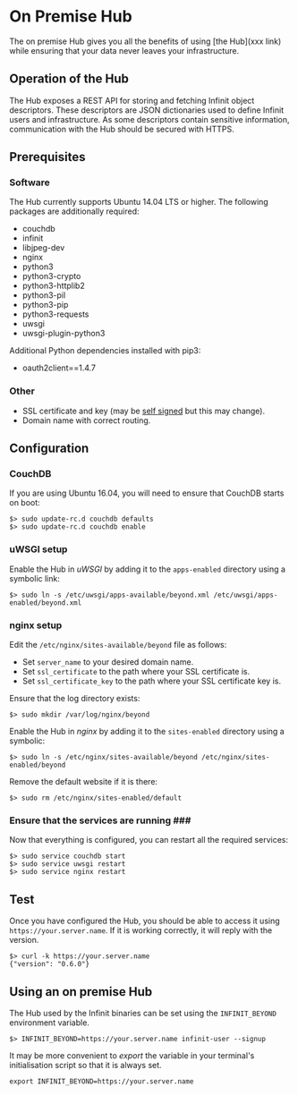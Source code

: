 On Premise Hub
==============

The on premise Hub gives you all the benefits of using [the Hub](xxx link) while ensuring that your data never leaves your infrastructure.

Operation of the Hub
--------------------

The Hub exposes a REST API for storing and fetching Infinit object descriptors. These descriptors are JSON dictionaries used to define Infinit users and infrastructure. As some descriptors contain sensitive information, communication with the Hub should be secured with HTTPS.

Prerequisites
-------------

### Software ###

The Hub currently supports Ubuntu 14.04 LTS or higher. The following packages are additionally required:

- couchdb
- infinit
- libjpeg-dev
- nginx
- python3
- python3-crypto
- python3-httplib2
- python3-pil
- python3-pip
- python3-requests
- uwsgi
- uwsgi-plugin-python3

Additional Python dependencies installed with pip3:
- oauth2client==1.4.7

### Other ###

- SSL certificate and key (may be [self signed](http://www.akadia.com/services/ssh_test_certificate.html) but this may change).
- Domain name with correct routing.

Configuration
-------------

### CouchDB ###

If you are using Ubuntu 16.04, you will need to ensure that CouchDB starts on boot:

```
$> sudo update-rc.d couchdb defaults
$> sudo update-rc.d couchdb enable
```

### uWSGI setup ###

Enable the Hub in *uWSGI* by adding it to the `apps-enabled` directory using a symbolic link:

```
$> sudo ln -s /etc/uwsgi/apps-available/beyond.xml /etc/uwsgi/apps-enabled/beyond.xml
```

### nginx setup ###

Edit the `/etc/nginx/sites-available/beyond` file as follows:

- Set `server_name` to your desired domain name.
- Set `ssl_certificate` to the path where your SSL certificate is.
- Set `ssl_certificate_key` to the path where your SSL certificate key is.

Ensure that the log directory exists:

```
$> sudo mkdir /var/log/nginx/beyond
```

Enable the Hub in *nginx* by adding it to the `sites-enabled` directory using a symbolic:

```
$> sudo ln -s /etc/nginx/sites-available/beyond /etc/nginx/sites-enabled/beyond
```

Remove the default website if it is there:

```
$> sudo rm /etc/nginx/sites-enabled/default
```

### Ensure that the services are running ###

Now that everything is configured, you can restart all the required services:

```
$> sudo service couchdb start
$> sudo service uwsgi restart
$> sudo service nginx restart
```

Test
----

Once you have configured the Hub, you should be able to access it using `https://your.server.name`. If it is working correctly, it will reply with the version.

```
$> curl -k https://your.server.name
{"version": "0.6.0"}
```

Using an on premise Hub
-----------------------

The Hub used by the Infinit binaries can be set using the `INFINIT_BEYOND` environment variable.

```
$> INFINIT_BEYOND=https://your.server.name infinit-user --signup
```

It may be more convenient to *export* the variable in your terminal's initialisation script so that it is always set.

```
export INFINIT_BEYOND=https://your.server.name
```
